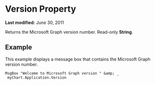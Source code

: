 
# Version Property

 **Last modified:** June 30, 2011

Returns the Microsoft Graph version number. Read-only  **String**.

## Example

This example displays a message box that contains the Microsoft Graph version number.


```
MsgBox "Welcome to Microsoft Graph version " &amp; _ 
 myChart.Application.Version
```

